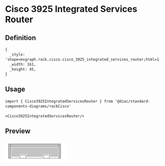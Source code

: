 # Cisco 3925 Integrated Services Router

## Definition

```
{
  _style: 'shape=mxgraph.rack.cisco.cisco_3925_integrated_services_router;html=1;labelPosition=right;align=left;spacingLeft=15;dashed=0;shadow=0;fillColor=#ffffff;',
  _width: 161,
  _height: 45,
}
```

## Usage

```
import { Cisco3925IntegratedServicesRouter } from '@diac/standard-components-diagrams/rackCisco'

<Cisco3925IntegratedServicesRouter/>
```

## Preview

<img src="./cisco-3925-integrated-services-router.png" width="200"/>
